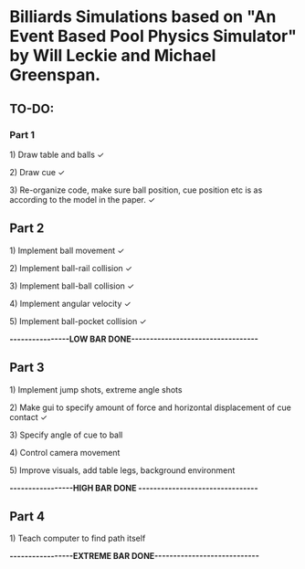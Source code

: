 <h1>Billiards Simulations based on "An Event Based Pool Physics Simulator" by Will Leckie and Michael Greenspan.</h1>

<h2>TO-DO:</h2>
<h3>Part 1</h3>
<p>1) Draw table and balls ✓</p>
<p>2) Draw cue ✓</p>
<p>3) Re-organize code, make sure ball position, cue position etc is as according to the model in the paper. ✓</p>

<h2>Part 2</h2>
<p>1) Implement ball movement ✓</p>
<p>2) Implement ball-rail collision ✓</p>
<p>3) Implement ball-ball collision ✓</p>
<p>4) Implement angular velocity ✓</p>
<p>5) Implement ball-pocket collision ✓</p>

<b>----------------LOW BAR DONE----------------------------------</b>

<h2>Part 3</h2>
<p>1) Implement jump shots, extreme angle shots</p>
<p>2) Make gui to specify amount of force and horizontal displacement of cue contact ✓ </p>
<p>3) Specify angle of cue to ball</p>
<p>4) Control camera movement</p>
<p>5) Improve visuals, add table legs, background environment</p>

<b>-----------------HIGH BAR DONE --------------------------------</b>

<h2>Part 4</h2>
<p>1) Teach computer to find path itself</p>

<b>-----------------EXTREME BAR DONE----------------------------</b>
